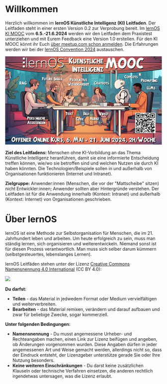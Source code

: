 # Willkommen

Herzlich willkommen im **lernOS Künstliche Intelligenz (KI) Leitfaden**. Der Leitfaden steht in einer ersten Version 0.2 zur Verprobung bereit. Im [lernOS KI MOOC](https://loscon.lernos.org/) vom **6.5.-21.6.2024** werden wir den Leitfaden dem Praxistest unterziehen und mit Eurem Feedback eine Version 1.0 erstellen. Für den KI MOOC könnt ihr Euch [über meetup.com schon anmelden](https://www.meetup.com/cogneon/events/297769514/). Die Erfahrungen werden wir bei der [lernOS Convention 2024](https://loscon.lernos.org/de/) austauschen.

![](images/kimooc24-key-visual-1000px.jpg)

**Ziel des Leitfadens:** Menschen ohne KI-Vorbildung an das Thema Künstliche Intelligenz heranführen, damit sie eine informierte Entscheidung treffen können, wie/wo sie betroffen sind und welchen Nutzen sie durch KI haben könnten. Die Technologien/Beispiele sollen in und außerhalb von Organisationen funktionieren (Internet und Intranet).

**Zielgruppe:** Anwender:innen (Menschen, die vor der "Mattscheibe" sitzen) nicht Entwickler:innen; Anwender sollten aber Hintergründe verstehen. Der Leitfaden ist für die Anwendung innerhalb (Kontext: Intranet) und außerhalb (Kontext: Internet) von Organisationen geschrieben.

# Über lernOS

lernOS ist eine Methode zur Selbstorganisation für Menschen, die im 21. Jahrhundert leben und arbeiten. Um heute erfolgreich zu sein, muss man ständig lernen, sich organisieren und weiterentwickeln. Niemand sonst ist für diesen Prozess verantwortlich. Man muss sich selber darum kümmern (selbstgesteuertes, lebenslanges Lernen).

lernOS Leitfäden stehen unter der Lizenz [Creative Commons Namensnennung 4.0 International](https://creativecommons.org/licenses/by/4.0/deed.de) (CC BY 4.0): 

![](https://i.creativecommons.org/l/by/4.0/88x31.png)

**Du darfst:**

* **Teilen** - das Material in jedwedem Format oder Medium vervielfältigen und weiterverbreiten.
* **Bearbeiten** - das Material remixen, verändern und darauf aufbauen und zwar für beliebige Zwecke, sogar kommerziell.

**Unter folgenden Bedingungen:**

- **Namensnennung** - Du musst angemessene Urheber- und Rechteangaben machen, einen Link zur Lizenz beifügen und angeben, ob Änderungen vorgenommen wurden. Diese Angaben dürfen in jeder angemessenen Art und Weise gemacht werden, allerdings nicht so, dass der Eindruck entsteht, der Lizenzgeber unterstütze gerade Sie oder Ihre Nutzung besonders.
- **Keine weiteren Einschränkungen** - Du darst keine zusätzlichen Klauseln oder technische Verfahren einsetzen, die anderen rechtlich irgendetwas untersagen, was die Lizenz erlaubt.
